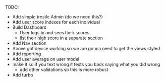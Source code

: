 TODO:
* Add simple trestle Admin (do we need this?)
* Add user score indexes for each individual 
* Build Dashboard
  * User logs in and sees their scores 
  * list their high score in a separate section 
* Add Nav section
* Above got devise working so we are gonna need to get the  views styled
* Add reporting 
* Add user average on user model
* make it so if you text wrong it texts you back saying what you did wrong
  * add other validations so this is more robust
* Add turbo
